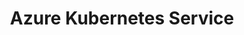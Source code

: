 ---
title: Azure Kubernetes Service
layout: tag
permalink: /tags/aks/
taxonomy: aks
author_profile: true
---